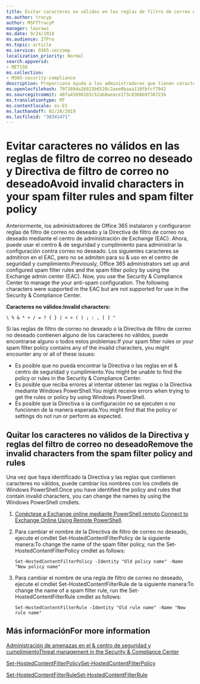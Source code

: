 ```yaml
---
title: Evitar caracteres no válidos en las reglas de filtro de correo no deseado y la Directiva de filtro de correo no deseado
ms.author: tracyp
author: MSFTTracyP
manager: laurawi
ms.date: 9/24/2018
ms.audience: ITPro
ms.topic: article
ms.service: O365-seccomp
localization_priority: Normal
search.appverid:
- MET150
ms.collection:
- M365-security-compliance
description: Proporciona ayuda a los administradores que tienen caracteres no válidos en la configuración contra correo no deseado y tienen problemas al intentar usar el centro &amp; de seguridad y cumplimiento.
ms.openlocfilehash: 797389da26823b6528c2aee0baaa118fbfcf7942
ms.sourcegitcommit: 48fa456981b5c52ab8aeace173c8366b9f36723b
ms.translationtype: MT
ms.contentlocale: es-ES
ms.lasthandoff: 02/28/2019
ms.locfileid: "30341471"
---
```

# <a name="avoid-invalid-characters-in-your-spam-filter-rules-and-spam-filter-policy"></a><span data-ttu-id="9d454-103">Evitar caracteres no válidos en las reglas de filtro de correo no deseado y Directiva de filtro de correo no deseado</span><span class="sxs-lookup"><span data-stu-id="9d454-103">Avoid invalid characters in your spam filter rules and spam filter policy</span></span> 

<span data-ttu-id="9d454-p101">Anteriormente, los administradores de Office 365 instalaron y configuraron reglas de filtro de correo no deseado y la Directiva de filtro de correo no deseado mediante el centro de administración de Exchange (EAC). Ahora, puede usar el centro &amp; de seguridad y cumplimiento para administrar la configuración contra correo no deseado. Los siguientes caracteres se admitiron en el EAC, pero no se admiten para su &amp; uso en el centro de seguridad y cumplimiento.</span><span class="sxs-lookup"><span data-stu-id="9d454-p101">Previously, Office 365 administrators set up and configured spam filter rules and the spam filter policy by using the Exchange admin center (EAC). Now, you use the Security &amp; Compliance Center to manage the your anti-spam configuration. The following characters were supported in the EAC but are not supported for use in the Security &amp; Compliance Center.</span></span>  

<span data-ttu-id="9d454-107">**Caracteres no válidos:**</span><span class="sxs-lookup"><span data-stu-id="9d454-107">**Invalid characters:**</span></span>
  
```\ % & * + / = ? { } | < > ( ) ; : , [ ] "```

<span data-ttu-id="9d454-108">Si las reglas de filtro de correo no deseado o la Directiva de filtro de correo no deseado contienen alguno de los caracteres no válidos, puede encontrarse alguno o todos estos problemas:</span><span class="sxs-lookup"><span data-stu-id="9d454-108">If your spam filter rules or your spam filter policy contains any of the invalid characters, you might encounter any or all of these issues:</span></span>
- <span data-ttu-id="9d454-109">Es posible que no pueda encontrar la Directiva o las reglas en el &amp; centro de seguridad y cumplimiento.</span><span class="sxs-lookup"><span data-stu-id="9d454-109">You might be unable to find the policy or rules in the Security &amp; Compliance Center.</span></span>
- <span data-ttu-id="9d454-110">Es posible que reciba errores al intentar obtener las reglas o la Directiva mediante Windows PowerShell.</span><span class="sxs-lookup"><span data-stu-id="9d454-110">You might receive errors when trying to get the rules or policy by using Windows PowerShell.</span></span>
- <span data-ttu-id="9d454-111">Es posible que la Directiva o la configuración no se ejecuten o no funcionen de la manera esperada.</span><span class="sxs-lookup"><span data-stu-id="9d454-111">You might find that the policy or settings do not run or perform as expected.</span></span>

## <a name="remove-the-invalid-characters-from-the-spam-filter-policy-and-rules"></a><span data-ttu-id="9d454-112">Quitar los caracteres no válidos de la Directiva y reglas del filtro de correo no deseado</span><span class="sxs-lookup"><span data-stu-id="9d454-112">Remove the invalid characters from the spam filter policy and rules</span></span>

<span data-ttu-id="9d454-113">Una vez que haya identificado la Directiva y las reglas que contienen caracteres no válidos, puede cambiar los nombres con los cmdlets de Windows PowerShell.</span><span class="sxs-lookup"><span data-stu-id="9d454-113">Once you have identified the policy and rules that contain invalid characters, you can change the names by using the Windows PowerShell cmdlets.</span></span> 

1. <span data-ttu-id="9d454-114">[Conéctese a Exchange online mediante PowerShell remoto](https://docs.microsoft.com/powershell/exchange/exchange-online/connect-to-exchange-online-powershell/connect-to-exchange-online-powershell?view=exchange-ps).</span><span class="sxs-lookup"><span data-stu-id="9d454-114">[Connect to Exchange Online Using Remote PowerShell](https://docs.microsoft.com/powershell/exchange/exchange-online/connect-to-exchange-online-powershell/connect-to-exchange-online-powershell?view=exchange-ps).</span></span>
    
2. <span data-ttu-id="9d454-115">Para cambiar el nombre de la Directiva de filtro de correo no deseado, ejecute el cmdlet Set-HostedContentFilterPolicy de la siguiente manera:</span><span class="sxs-lookup"><span data-stu-id="9d454-115">To change the name of the spam filter policy, run the Set-HostedContentFilterPolicy cmdlet as follows:</span></span>
    
    ```
    Set-HostedContentFilterPolicy -Identity "Old policy name" -Name "New policy name"
    ```  

3. <span data-ttu-id="9d454-116">Para cambiar el nombre de una regla de filtro de correo no deseado, ejecute el cmdlet Set-HostedContentFilterRule de la siguiente manera:</span><span class="sxs-lookup"><span data-stu-id="9d454-116">To change the name of a spam filter rule, run the Set-HostedContentFilterRule cmdlet as follows:</span></span>
    
    ```
    Set-HostedContentFilterRule -Identity "Old rule name" -Name "New rule name"
    ```  

  
 ## <a name="for-more-information"></a><span data-ttu-id="9d454-117">Más información</span><span class="sxs-lookup"><span data-stu-id="9d454-117">For more information</span></span>

[<span data-ttu-id="9d454-118">Administración de amenazas en el &amp; centro de seguridad y cumplimiento</span><span class="sxs-lookup"><span data-stu-id="9d454-118">Threat management in the Security &amp; Compliance Center</span></span>](threat-management.md)
  
[<span data-ttu-id="9d454-119">Set-HostedContentFilterPolicy</span><span class="sxs-lookup"><span data-stu-id="9d454-119">Set-HostedContentFilterPolicy</span></span>](https://docs.microsoft.com/powershell/module/exchange/antispam-antimalware/set-hostedcontentfilterpolicy?view=exchange-ps)

[<span data-ttu-id="9d454-120">Set-HostedContentFilterRule</span><span class="sxs-lookup"><span data-stu-id="9d454-120">Set-HostedContentFilterRule</span></span>](https://docs.microsoft.com/powershell/module/exchange/antispam-antimalware/set-hostedcontentfilterrule?view=exchange-ps)
